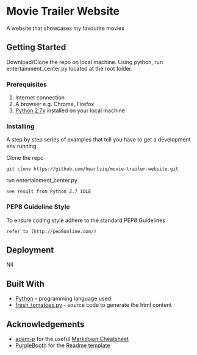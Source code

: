 # Movie Trailer Website

A website that showcases my favourite movies

## Getting Started

Download/Clone the repo on local machine. Using python, run entertainment_center.py located at the root folder.

### Prerequisites

1. Internet connection
2. A browser e.g. Chrome, Firefox
3. [Python 2.7x](https://www.python.org/downloads/ "Python download page") installed on your local machine


### Installing

A step by step series of examples that tell you have to get a development env running

Clone the repo

```
git clone https://github.com/heartziq/movie-trailer-website.git
```

run entertainment_center.py 

```
see result from Python 2.7 IDLE
```

### PEP8 Guideline Style

To ensure coding style adhere to the standard PEP8 Guidelines

```
refer to (http://pep8online.com/)
```

## Deployment

Nil

## Built With

* [Python](https://www.python.org/downloads/) - programming language used
* [fresh_tomatoes.py](https://github.com/udacity/ud036_StarterCode) - source code to generate the html content

## Acknowledgements

* [adam-p](https://github.com/adam-p) for the useful [Markdown Cheatsheet](https://github.com/adam-p/markdown-here/wiki/Markdown-Cheatsheet "markdown for writing github readme")
* [PurpleBooth](https://github.com/PurpleBooth) for the [Readme template](https://gist.github.com/PurpleBooth/109311bb0361f32d87a2#file-readme-template-md "readme template")
